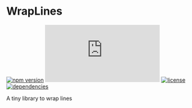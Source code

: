 # WrapLines

[![npm version](https://img.shields.io/npm/v/wraplines.svg)](https://www.npmjs.com/package/wraplines)
[![gzip size](http://img.badgesize.io/https://unpkg.com/uot/dist/uot.mjs?compression=gzip)](https://unpkg.com/uot)
[![license](https://img.shields.io/npm/l/wraplines.svg)](https://github.com/vaneenige/uot/blob/master/LICENSE)
[![dependencies](https://img.shields.io/badge/dependencies-none-ff69b4.svg)](https://github.com)

A tiny library to wrap lines
